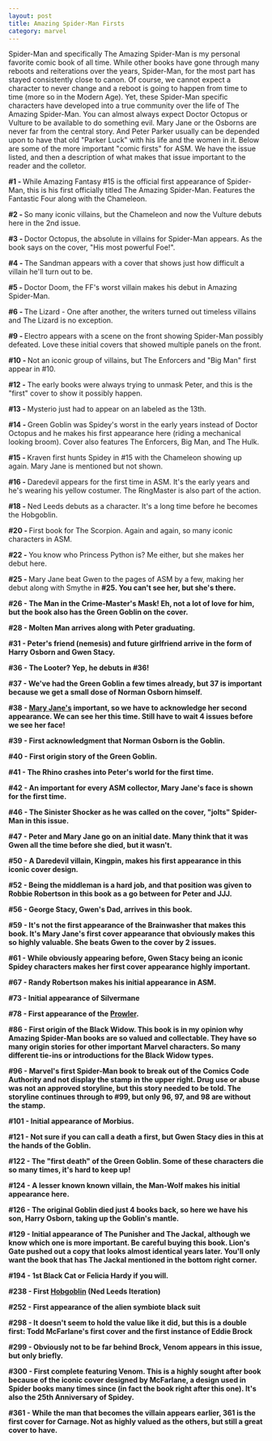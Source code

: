 ```yaml
---
layout: post
title: Amazing Spider-Man Firsts 
category: marvel
---
```

Spider-Man and specifically The Amazing Spider-Man is my personal favorite comic book of all time.   While other books have gone through many reboots and reiterations over the years, Spider-Man, for the most part has stayed consistently close to canon.  Of course, we cannot expect a character to never change and a reboot is going to happen from time to time (more so in the Modern Age).  Yet, these Spider-Man specific characters have developed into a true community over the life of The Amazing Spider-Man.  You can almost always expect Doctor Octopus or Vulture to be available to do something evil.  Mary Jane or the Osborns are never far from the central story.  And Peter Parker usually can be depended upon to have that old "Parker Luck" with his life and the women in it.  Below are some of the more important "comic firsts" for ASM.  We have the issue listed, and then a description of what makes that issue important to the reader and the colletor.

<strong>#1 - </strong>While Amazing Fantasy #15 is the official first appearance of Spider-Man, this is his first officially titled The Amazing Spider-Man.  Features the Fantastic Four along with the Chameleon.

<strong>#2 - </strong>So many iconic villains, but the Chameleon and now the Vulture debuts here in the 2nd issue.

<strong>#3 - </strong>Doctor Octopus, the absolute in villains for Spider-Man appears.  As the book says on the cover, "His most powerful Foe!".

<strong>#4 - </strong>The Sandman appears with a cover that shows just how difficult a villain he'll turn out to be.

<strong>#5 - </strong>Doctor Doom, the FF's worst villain makes his debut in Amazing Spider-Man.

<strong>#6 - </strong>The Lizard - </strong>One after another, the writers turned out timeless villains and The Lizard is no exception.

<strong>#9 - </strong>Electro appears with a scene on the front showing Spider-Man possibly defeated.  Love these initial covers that showed multiple panels on the front.

<strong>#10 - </strong>Not an iconic group of villains, but The Enforcers and "Big Man" first appear in #10.

<strong>#12 - </strong>The early books were always trying to unmask Peter, and this is the "first" cover to show it possibly happen.

<strong>#13 - </strong>Mysterio just had to appear on an labeled as the 13th.  

<strong>#14 - </strong>Green Goblin was Spidey's worst in the early years instead of Doctor Octopus and he makes his first appearance here (riding a mechanical looking broom).  Cover also features The Enforcers, Big Man, and The Hulk.

<strong>#15 - </strong>Kraven first hunts Spidey in #15 with the Chameleon showing up again.  Mary Jane is mentioned but not shown.

<strong>#16 - </strong>Daredevil appears for the first time in ASM.  It's the early years and he's wearing his yellow costumer.  The RingMaster is also part of the action.

<strong>#18 - </strong>Ned Leeds debuts as a character.  It's a long time before he becomes the Hobgoblin.

<strong>#20 - </strong>First book for The Scorpion.  Again and again, so many iconic characters in ASM.

<strong>#22 - </strong>You know who Princess Python is?  Me either, but she makes her debut here.

<strong>#25 - </strong>Mary Jane beat Gwen to the pages of ASM by a few, making her debut along with Smythe in <strong>#25.  You can't see her, but she's there.

<strong>#26 - </strong>The Man in the Crime-Master's Mask!  Eh, not a lot of love for him, but the book also has the Green Goblin on the cover.

<strong>#28 - </strong>Molten Man arrives along with Peter graduating.  

<strong>#31 - </strong>Peter's friend (nemesis) and future girlfriend arrive in the form of Harry Osborn and Gwen Stacy.

<strong>#36 - </strong>The Looter?  Yep, he debuts in <strong>#36!

<strong>#37 - </strong>We've had the Green Goblin a few times already, but 37 is important because we get a small dose of Norman Osborn himself.

<strong>#38 - </strong><a href="http://comicfirsts.com/marvel/mary-jane-watson.html">Mary Jane's</a> important, so we have to acknowledge her second appearance.  We can see her this time.  Still have to wait 4 issues before we see her face!

<strong>#39 - </strong>First acknowledgment that Norman Osborn is the Goblin.

<strong>#40 - </strong>First origin story of the Green Goblin.  

<strong>#41 - </strong>The Rhino crashes into Peter's world for the first time.

<strong>#42 - </strong>An important for every ASM collector, Mary Jane's face is shown for the first time.

<strong>#46 - </strong>The Sinister Shocker as he was called on the cover, "jolts" Spider-Man in this issue.

<strong>#47 - </strong>Peter and Mary Jane go on an initial date.  Many think that it was Gwen all the time before she died, but it wasn't.

<strong>#50 - </strong>A Daredevil villain, Kingpin, makes his first appearance in this iconic cover design.

<strong>#52 - </strong>Being the middleman is a hard job, and that position was given to Robbie Robertson in this book as a go between for Peter and JJJ.

<strong>#56 - </strong>George Stacy, Gwen's Dad, arrives in this book.

<strong>#59 - </strong>It's not the first appearance of the Brainwasher that makes this book.  It's Mary Jane's first cover appearance that obviously makes this so highly valuable.  She beats Gwen to the cover by 2 issues.

<strong>#61 - </strong>While obviously appearing before, Gwen Stacy being an iconic Spidey characters makes her first cover appearance highly important.

<strong>#67 - </strong>Randy Robertson makes his initial appearance in ASM.

<strong>#73 - </strong>Initial appearance of Silvermane

<strong>#78 - </strong>First appearance of the <a href="http://comicfirsts.com/marvel/the-prowler.html">Prowler</a>.

<strong>#86 - </strong>First origin of the Black Widow.  This book is in my opinion why Amazing Spider-Man books are so valued and collectable.  They have so many origin stories for other important Marvel characters.  So many different tie-ins or introductions for the Black Widow types.

<strong>#96 - </strong>Marvel's first Spider-Man book to break out of the Comics Code Authority and not display the stamp in the upper right.  Drug use or abuse was not an approved storyline, but this story needed to be told.  The storyline continues through to <strong>#99, but only 96, 97, and 98 are without the stamp.

<strong>#101 - </strong>Initial appearance of Morbius.  

<strong>#121 - </strong>Not sure if you can call a death a first, but Gwen Stacy dies in this at the hands of the Goblin.

<strong>#122 - </strong>The "first death" of the Green Goblin. Some of these characters die so many times, it's hard to keep up!

<strong>#124 - </strong>A lesser known known villain, the Man-Wolf makes his initial appearance here.

<strong>#126 - </strong>The original Goblin died just 4 books back, so here we have his son, Harry Osborn, taking up the Goblin's mantle.

<strong>#129 - </strong>Initial appearance of The Punisher and The Jackal, although we know which one is more important.  Be careful buying this 
book.  Lion's Gate pushed out a copy that looks almost identical years later.  You'll only want the book that has The Jackal mentioned in the bottom right corner.

<strong>#194 - </strong>1st Black Cat or Felicia Hardy if you will.

<strong>#238 - </strong>First <a href="http://comicfirsts.com/marvel/hobgoblin.html">Hobgoblin</a> (Ned Leeds Iteration)

<strong>#252 - </strong>First appearance of the alien symbiote black suit

<strong>#298 - </strong>It doesn't seem to hold the value like it did, but this is a double first:  Todd McFarlane's first cover and the first instance of Eddie Brock

<strong>#299 - </strong>Obviously not to be far behind Brock, Venom appears in this issue, but only briefly.

<strong>#300 - </strong>First complete featuring Venom.  This is a highly sought after book because of the iconic cover designed by McFarlane, a design used in Spider books many times since (in fact the book right after this one).  It's also the 25th Anniversary of Spidey.

<strong>#361 - </strong>While the man that becomes the villain appears earlier, 361 is the first cover for Carnage.  Not as highly valued as the others, but still a great cover to have.

